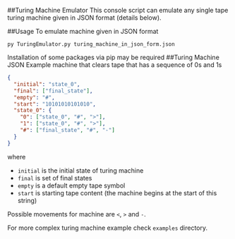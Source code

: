 ##Turing Machine Emulator
This console script can emulate any single tape turing machine given in JSON format (details below).

##Usage
To emulate machine given in JSON format
```
py TuringEmulator.py turing_machine_in_json_form.json
```
Installation of some packages via pip may be required
##Turing Machine JSON
Example machine that clears tape that has a sequence of 0s and 1s
```json
{
  "initial": "state_0",
  "final": ["final_state"],
  "empty": "#",
  "start": "10101010101010",
  "state_0": {
    "0": ["state_0", "#", ">"],
    "1": ["state_0", "#", ">"],
    "#": ["final_state", "#", "-"]
  }
}
```
where
* `initial` is the initial state of turing machine
* `final` is set of final states
* `empty` is a default empty tape symbol
* `start` is starting tape content (the machine begins at the start of this string)

Possible movements for machine are `<`, `>` and `-`.

For more complex turing machine example check `examples` directory.
